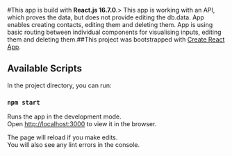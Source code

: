 ﻿#This app is build with **React.js 16.7.0**.> This app is working with an API, which proves the data, but does not provide editing the db.data. App enables creating contacts, editing them and deleting them. App is using basic routing between individual components for visualising inputs, editing them and deleting them.##This project was bootstrapped with [Create React App](https://github.com/facebook/create-react-app).

## Available Scripts

In the project directory, you can run:

### `npm start`

Runs the app in the development mode.<br>
Open [http://localhost:3000](http://localhost:3000) to view it in the browser.

The page will reload if you make edits.<br>
You will also see any lint errors in the console.

